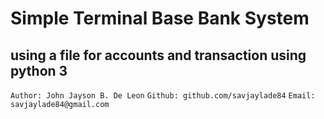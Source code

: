 # Simple Terminal Base Bank System 
## using a file for accounts and transaction using python 3
``` Author: John Jayson B. De Leon ```
``` Github: github.com/savjaylade84 ```
``` Email: savjaylade84@gmail.com ``` 
